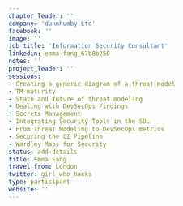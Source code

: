 ```yaml
---
chapter_leader: ''
company: 'dunnhumby Ltd'
facebook: ''
image: ''
job_title: 'Information Security Consultant'
linkedin: emma-fang-67b8b250
notes: ''
project_leader: ''
sessions:
- Creating a generic diagram of a threat model
- TM maturity
- State and future of threat modeling
- Dealing with DevSecOps Findings
- Secrets Management
- Integrating Security Tools in the SDL
- From Threat Modeling to DevSecOps metrics
- Securing the CI Pipeline
- Wardley Maps for Security
status: add-details
title: Emma Fang
travel_from: London
twitter: girl_who_hacks
type: participant
website: ''
---
```


<!-- put more details about participant here -->
